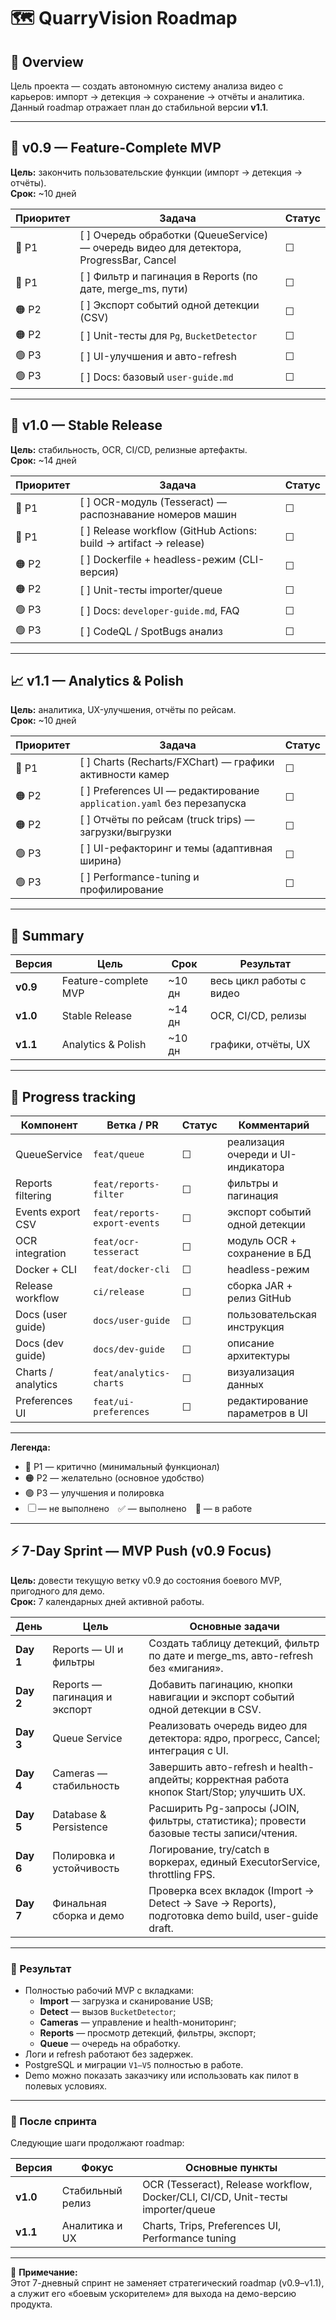# 🗺️ QuarryVision Roadmap

## 🔖 Overview
Цель проекта — создать автономную систему анализа видео с карьеров:
импорт → детекция → сохранение → отчёты и аналитика.  
Данный roadmap отражает план до стабильной версии **v1.1**.

---

## 🚀 v0.9 — Feature-Complete MVP
**Цель:** закончить пользовательские функции (импорт → детекция → отчёты).  
**Срок:** ~10 дней

| Приоритет | Задача | Статус |
|------------|---------|--------|
| 🔴 P1 | [ ] Очередь обработки (QueueService) — очередь видео для детектора, ProgressBar, Cancel | ☐ |
| 🔴 P1 | [ ] Фильтр и пагинация в Reports (по дате, merge_ms, пути) | ☐ |
| 🟠 P2 | [ ] Экспорт событий одной детекции (CSV) | ☐ |
| 🟠 P2 | [ ] Unit-тесты для `Pg`, `BucketDetector` | ☐ |
| 🟢 P3 | [ ] UI-улучшения и авто-refresh | ☐ |
| 🟢 P3 | [ ] Docs: базовый `user-guide.md` | ☐ |

---

## 🧠 v1.0 — Stable Release
**Цель:** стабильность, OCR, CI/CD, релизные артефакты.  
**Срок:** ~14 дней

| Приоритет | Задача | Статус |
|------------|---------|--------|
| 🔴 P1 | [ ] OCR-модуль (Tesseract) — распознавание номеров машин | ☐ |
| 🔴 P1 | [ ] Release workflow (GitHub Actions: build → artifact → release) | ☐ |
| 🟠 P2 | [ ] Dockerfile + headless-режим (CLI-версия) | ☐ |
| 🟠 P2 | [ ] Unit-тесты importer/queue | ☐ |
| 🟢 P3 | [ ] Docs: `developer-guide.md`, FAQ | ☐ |
| 🟢 P3 | [ ] CodeQL / SpotBugs анализ | ☐ |

---

## 📈 v1.1 — Analytics & Polish
**Цель:** аналитика, UX-улучшения, отчёты по рейсам.  
**Срок:** ~10 дней

| Приоритет | Задача | Статус |
|------------|---------|--------|
| 🔴 P1 | [ ] Charts (Recharts/FXChart) — графики активности камер | ☐ |
| 🟠 P2 | [ ] Preferences UI — редактирование `application.yaml` без перезапуска | ☐ |
| 🟠 P2 | [ ] Отчёты по рейсам (truck trips) — загрузки/выгрузки | ☐ |
| 🟢 P3 | [ ] UI-рефакторинг и темы (адаптивная ширина) | ☐ |
| 🟢 P3 | [ ] Performance-tuning и профилирование | ☐ |

---

## 🧾 Summary

| Версия | Цель | Срок | Результат |
|--------|------|------|------------|
| **v0.9** | Feature-complete MVP | ~10 дн | весь цикл работы с видео |
| **v1.0** | Stable Release | ~14 дн | OCR, CI/CD, релизы |
| **v1.1** | Analytics & Polish | ~10 дн | графики, отчёты, UX |

---

## 📅 Progress tracking

| Компонент | Ветка / PR | Статус | Комментарий |
|------------|-------------|---------|--------------|
| QueueService | `feat/queue` | ☐ | реализация очереди и UI-индикатора |
| Reports filtering | `feat/reports-filter` | ☐ | фильтры и пагинация |
| Events export CSV | `feat/reports-export-events` | ☐ | экспорт событий одной детекции |
| OCR integration | `feat/ocr-tesseract` | ☐ | модуль OCR + сохранение в БД |
| Docker + CLI | `feat/docker-cli` | ☐ | headless-режим |
| Release workflow | `ci/release` | ☐ | сборка JAR + релиз GitHub |
| Docs (user guide) | `docs/user-guide` | ☐ | пользовательская инструкция |
| Docs (dev guide) | `docs/dev-guide` | ☐ | описание архитектуры |
| Charts / analytics | `feat/analytics-charts` | ☐ | визуализация данных |
| Preferences UI | `feat/ui-preferences` | ☐ | редактирование параметров в UI |

---

**Легенда:**
- 🔴 P1 — критично (минимальный функционал)
- 🟠 P2 — желательно (основное удобство)
- 🟢 P3 — улучшения и полировка
- ☐ — не выполнено ✅ — выполнено 🚧 — в работе

---

## ⚡ 7-Day Sprint — MVP Push (v0.9 Focus)

**Цель:** довести текущую ветку v0.9 до состояния боевого MVP, пригодного для демо.  
**Срок:** 7 календарных дней активной работы.

| День | Цель | Основные задачи |
|------|------|----------------|
| **Day 1** | Reports — UI и фильтры | Создать таблицу детекций, фильтр по дате и merge_ms, авто-refresh без «мигания». |
| **Day 2** | Reports — пагинация и экспорт | Добавить пагинацию, кнопки навигации и экспорт событий одной детекции в CSV. |
| **Day 3** | Queue Service | Реализовать очередь видео для детектора: ядро, прогресс, Cancel; интеграция с UI. |
| **Day 4** | Cameras — стабильность | Завершить авто-refresh и health-апдейты; корректная работа кнопок Start/Stop; улучшить UX. |
| **Day 5** | Database & Persistence | Расширить Pg-запросы (JOIN, фильтры, статистика); провести базовые тесты записи/чтения. |
| **Day 6** | Полировка и устойчивость | Логирование, try/catch в воркерах, единый ExecutorService, throttling FPS. |
| **Day 7** | Финальная сборка и демо | Проверка всех вкладок (Import → Detect → Save → Reports), подготовка demo build, user-guide draft. |

---

### 🧩 Результат

- Полностью рабочий MVP с вкладками:
    - **Import** — загрузка и сканирование USB;
    - **Detect** — вызов `BucketDetector`;
    - **Cameras** — управление и health-мониторинг;
    - **Reports** — просмотр детекций, фильтры, экспорт;
    - **Queue** — очередь на обработку.
- Логи и refresh работают без задержек.
- PostgreSQL и миграции `V1–V5` полностью в работе.
- Demo можно показать заказчику или использовать как пилот в полевых условиях.

---

### 🧠 После спринта

Следующие шаги продолжают roadmap:

| Версия | Фокус | Основные пункты |
|---------|--------|----------------|
| **v1.0** | Стабильный релиз | OCR (Tesseract), Release workflow, Docker/CLI, CI/CD, Unit-тесты importer/queue |
| **v1.1** | Аналитика и UX | Charts, Trips, Preferences UI, Performance tuning |

---

📌 **Примечание:**  
Этот 7-дневный спринт не заменяет стратегический roadmap (v0.9–v1.1),  
а служит его «боевым ускорителем» для выхода на демо-версию продукта.